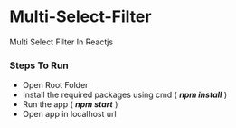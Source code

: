 # Multi-Select-Filter
Multi Select Filter In Reactjs

### Steps To Run
- Open Root Folder
- Install the required packages using cmd ( <b><i>npm install</i></b> )
- Run the app ( <b><i>npm start</i></b> )
- Open app in localhost url
